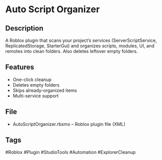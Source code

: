 # Auto Script Organizer

## Description
A Roblox plugin that scans your project’s services (ServerScriptService, ReplicatedStorage, StarterGui) and organizes scripts, modules, UI, and remotes into clean folders. Also deletes leftover empty folders.

## Features
- One-click cleanup
- Deletes empty folders
- Skips already-organized items
- Multi-service support

## File
- AutoScriptOrganizer.rbxmx – Roblox plugin file (XML)

## Tags
#Roblox #Plugin #StudioTools #Automation #ExplorerCleanup
